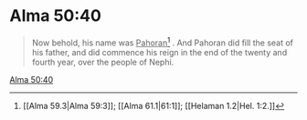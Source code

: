 # Alma 50:40

> Now behold, his name was <u>Pahoran</u>[^a] . And Pahoran did fill the seat of his father, and did commence his reign in the end of the twenty and fourth year, over the people of Nephi.

[Alma 50:40](https://www.churchofjesuschrist.org/study/scriptures/bofm/alma/50?lang=eng&id=p40#p40)


[^a]: [[Alma 59.3|Alma 59:3]]; [[Alma 61.1|61:1]]; [[Helaman 1.2|Hel. 1:2.]]
